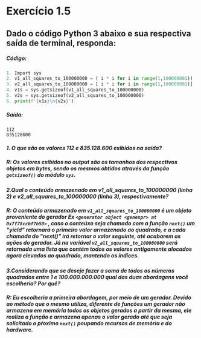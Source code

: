 # Exercício 1.5
## Dado o código Python 3 abaixo e sua respectiva saída de terminal, responda:
##### Código:
~~~Python
1. Import sys
2. v1_all_squares_to_100000000 = ( i * i for i in range(1,100000001))
3. v2_all_squares_to_100000000 = [ i * i for i in range(1,100000001)]
4. v1s = sys.getsizeof(v1_all_squares_to_100000000)
5. v2s = sys.getsizeof(v2_all_squares_to_100000000)
6. print(f'{v1s}\n{v2s}')
~~~
##### Saída:
```
112
835128600
```

#### _1. O que são os valores 112 e 835.128.600 exibidos na saída?_
##### R: Os valores exibidos no output são os tamanhos dos respectivos objetos em bytes, sendo os mesmos obtidos através da função `getsizeof()` do módulo `sys`.



#### _2.Qual o conteúdo armazenado em v1_all_squares_to_100000000 (linha 2) e v2_all_squares_to_100000000 (linha 3), respectivamente?_
##### R: O conteúdo armazenado em `v1_all_squares_to_100000000` é um objeto proveniente do gerador *Ex* `<generator object <genexpr> at 0x7f78ccbf7b50>` , caso o conteúxo seja chamado com a função `next()` um "yield" retornará o primeiro valor armazenado ao quadrado, e a cada chamada do "next()" irá retornar o valor seguinte, até acabarem as ações do gerador. Já na variável `v2_all_squares_to_100000000` será retornada uma lista que contém todos os valores antigamente alocados agora elevados ao quadrado, mantendo os índices.




#### _3.Considerando  que  se  deseje  fazer  a  soma  de  todos  os  números  quadrados  entre  1  e  100.000.000.000  qual das duas abordagens você escolheria?  Por quê?_
##### R: Eu escolheria a primeira abordagem, por meio de um gerador. Devido ao método que o mesmo utiliza, diferente de funções um gerador não armazena em memória todos os objetos gerados a partir da mesma, ele realiza a função e armazena apenas o valor gerado até que seja solicitado o pŕoximo `next()` poupando recursos de memória e do hardware.


